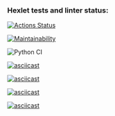 ### Hexlet tests and linter status:
[![Actions Status](https://github.com/artemmrgz/python-project-lvl1/workflows/hexlet-check/badge.svg)](https://github.com/artemmrgz/python-project-lvl1/actions)

[![Maintainability](https://api.codeclimate.com/v1/badges/eacb0678b8794e858bbd/maintainability)](https://codeclimate.com/github/artemmrgz/python-project-lvl1/maintainability)

![Python CI](https://github.com/artemmrgz/python-project-lvl1/actions/workflows/pyci.yml/badge.svg)

[![asciicast](https://asciinema.org/a/kEs0GgFiUgQqzvrAC8k9tIcD9.png)](https://asciinema.org/a/kEs0GgFiUgQqzvrAC8k9tIcD9)

[![asciicast](https://asciinema.org/a/06uiFny58xC883hRaGQlcJNwM.png)](https://asciinema.org/a/06uiFny58xC883hRaGQlcJNwM)

[![asciicast](https://asciinema.org/a/EbTQZ7UxLHCV9WZHH67Qp0wmG.png)](https://asciinema.org/a/EbTQZ7UxLHCV9WZHH67Qp0wmG)

[![asciicast](https://asciinema.org/a/tv1Zi1k330iQHVclf2UWm1kOg.png)](https://asciinema.org/a/tv1Zi1k330iQHVclf2UWm1kOg)
